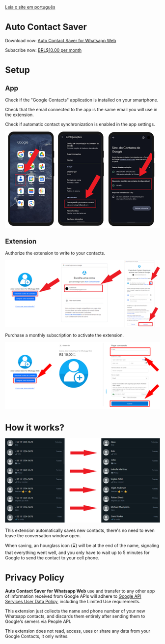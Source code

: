 [Leia o site em português](portugues.md)

<style>
footer {
  display: none !important;
}
</style>

# Auto Contact Saver
Download now: [Auto Contact Saver for Whatsapp Web](https://chromewebstore.google.com/detail/auto-contact-saver-for-wh/gphcbbkljcmomfkpefhjlgjhjnjihngj)

Subscribe now: [BRL$10.00 per month](https://buy.stripe.com/fZe7t9cl5dYqcnu7ss)

# Setup

## App

Check if the "Google Contacts" application is installed on your smartphone.

Check that the email connected to the app is the same email you will use in the extension.

Check if automatic contact synchronization is enabled in the app settings.

<img src="assets/instructions.png" alt="drawing"/>

## Extension

Authorize the extension to write to your contacts.

<img src="assets/authorize.png" alt="drawing"/>

Purchase a monthly subscription to activate the extension.

<img src="assets/subscribe.png" alt="drawing"/>

# How it works?
<img src="assets/example.png" alt="drawing"/>

This extension automatically saves new contacts, there's no need to even leave the conversation window open.

When saving, an hourglass icon (⌛) will be at the end of the name, signaling that everything went well, and you only have to wait up to 5 minutes for Google to send the contact to your cell phone.

# Privacy Policy
**Auto Contact Saver for Whatsapp Web** use and transfer to any other app of information received from Google APIs will adhere to [Google API Services User Data Policy](https://developers.google.com/terms/api-services-user-data-policy), including the Limited Use requirements.

This extension just collects the name and phone number of your new Whatsapp contacts, and discards them entirely after sending them to Google's servers via People API.

This extension does not read, access, uses or share any data from your Google Contacts, it only writes.
